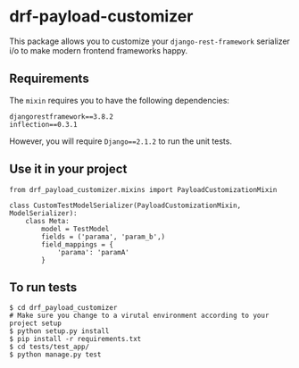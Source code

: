 # drf-payload-customizer
This package allows you to customize your `django-rest-framework` serializer i/o to make modern frontend frameworks happy.

## Requirements
The `mixin` requires you to have the following dependencies:
```
djangorestframework==3.8.2
inflection==0.3.1
```
However, you will require `Django==2.1.2` to run the unit tests. 

## Use it in your project
```
from drf_payload_customizer.mixins import PayloadCustomizationMixin

class CustomTestModelSerializer(PayloadCustomizationMixin, ModelSerializer):
    class Meta:
        model = TestModel
        fields = ('parama', 'param_b',)
        field_mappings = {
            'parama': 'paramA'
        }
```

## To run tests 
```
$ cd drf_payload_customizer
# Make sure you change to a virutal environment according to your project setup
$ python setup.py install 
$ pip install -r requirements.txt 
$ cd tests/test_app/ 
$ python manage.py test 
``` 
